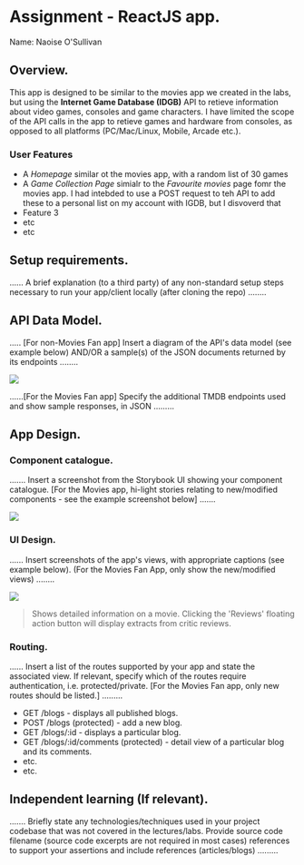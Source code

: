 # Assignment - ReactJS app.

Name: Naoise O'Sullivan

## Overview.

This app is designed to be similar to the movies app we created in the labs, but using the **Internet Game Database (IDGB)** API to retieve information about video games, consoles and game characters. I have limited the scope of the API calls in the app to retieve games and hardware from consoles, as opposed to all platforms (PC/Mac/Linux, Mobile, Arcade etc.).

### User Features
 
 + A *Homepage* similar ot the movies app, with a random list of 30 games
 + A *Game Collection Page* simialr to the *Favourite movies* page fomr the movies app. I had intebded to use a POST request to teh API to add these to a personal list on my account with IGDB, but I disvoverd that
 + Feature 3
 + etc
 + etc

## Setup requirements.

...... A brief explanation (to a third party) of any non-standard setup steps necessary to run your app/client locally (after cloning the repo) ........

## API Data Model.

..... [For non-Movies Fan app] Insert a diagram of the API's data model (see example below) AND/OR a sample(s) of the JSON documents returned by its endpoints ........

![][model]

......[For the Movies Fan app] Specify the additional TMDB endpoints used and show sample responses, in JSON .........

## App Design.

### Component catalogue.

....... Insert a screenshot from the Storybook UI showing your component catalogue. [For the Movies app, hi-light stories relating to new/modified components - see the example screenshot below] .......

![][stories]

### UI Design.

...... Insert screenshots of the app's views, with appropriate captions (see example below). (For the Movies Fan App, only show the new/modified views) ........

![][view]
>Shows detailed information on a movie. Clicking the 'Reviews' floating action button will display extracts from critic reviews.

### Routing.

...... Insert a list of the routes supported by your app and state the associated view. If relevant, specify which of the routes require authentication, i.e. protected/private. [For the Movies Fan app, only new routes should be listed.] ......... 

+ GET /blogs - displays all published blogs.
+ POST /blogs (protected) - add a new blog.
+ GET /blogs/:id - displays a particular blog.
+ GET /blogs/:id/comments (protected) - detail view of a particular blog and its comments.
+ etc.
+ etc.

## Independent learning (If relevant).

....... Briefly state any technologies/techniques used in your project codebase that was not covered in the lectures/labs. Provide source code filename (source code excerpts are not required in most cases) references to support your assertions and include references (articles/blogs) ......... 


[model]: ./data.jpg
[view]: ./view.png
[stories]: ./storybook.png